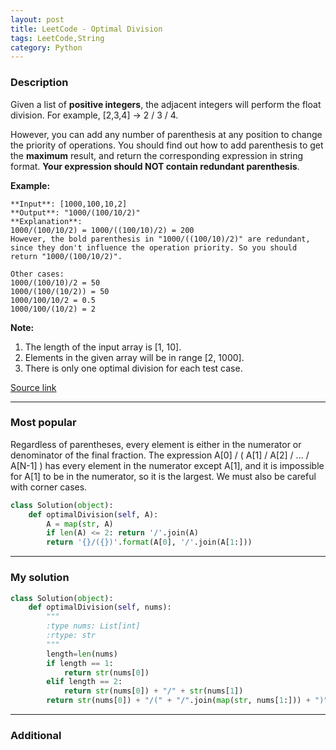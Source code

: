 ```yaml
---
layout: post
title: LeetCode - Optimal Division
tags: LeetCode,String
category: Python
---
```



### Description
Given a list of **positive integers**, the adjacent integers will perform the float division. For example, [2,3,4] -> 2 / 3 / 4.

However, you can add any number of parenthesis at any position to change the priority of operations. You should find out how to add parenthesis to get the **maximum** result, and return the corresponding expression in string format. **Your expression should NOT contain redundant parenthesis**.

**Example:**

```
**Input**: [1000,100,10,2]
**Output**: "1000/(100/10/2)"
**Explanation**:
1000/(100/10/2) = 1000/((100/10)/2) = 200
However, the bold parenthesis in "1000/((100/10)/2)" are redundant,
since they don't influence the operation priority. So you should return "1000/(100/10/2)".

Other cases:
1000/(100/10)/2 = 50
1000/(100/(10/2)) = 50
1000/100/10/2 = 0.5
1000/100/(10/2) = 2
```

**Note:**
1. The length of the input array is [1, 10].
2. Elements in the given array will be in range [2, 1000].
3. There is only one optimal division for each test case.

[Source link](https://leetcode.com/problems/optimal-division/#/description)

__________

### Most popular

Regardless of parentheses, every element is either in the numerator or denominator of the final fraction. The expression A[0] / ( A[1] / A[2] / ... / A[N-1] ) has every element in the numerator except A[1], and it is impossible for A[1] to be in the numerator, so it is the largest. We must also be careful with corner cases.

```python
class Solution(object):
    def optimalDivision(self, A):
        A = map(str, A)
        if len(A) <= 2: return '/'.join(A)
        return '{}/({})'.format(A[0], '/'.join(A[1:]))
```

__________


### My solution

```python
class Solution(object):
    def optimalDivision(self, nums):
        """
        :type nums: List[int]
        :rtype: str
        """
        length=len(nums)
        if length == 1:
            return str(nums[0])
        elif length == 2:
            return str(nums[0]) + "/" + str(nums[1])
        return str(nums[0]) + "/(" + "/".join(map(str, nums[1:])) + ")"
```

__________
### Additional

